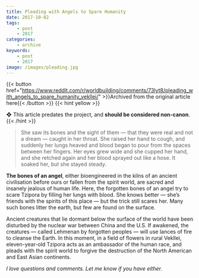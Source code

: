 ```yaml
---
title: Pleading with Angels to Spare Humanity
date: 2017-10-02
tags:
    - post
    - 2017
categories:
    - archive
keywords:
    - post
    - 2017
image: /images/pleading.jpg
---
```

{{< button href="https://www.reddit.com/r/worldbuilding/comments/73lyt8/pleading_with_angels_to_spare_humanity_vekllei/" >}}Archived from the original article here{{< /button >}}
{{< hint yellow >}}

❖ This article predates the project, and **should be considered non-canon**.
{{< /hint >}}

>She saw its bones and the sight of them — that they were real and not a dream — caught in her throat. She raised her hand to cough, and suddenly her lungs heaved and blood began to pour from the spaces between her fingers. Her eyes grew wide and she cupped her hand, and she retched again and her blood sprayed out like a hose. It soaked her, but she stayed steady.

**The bones of an angel**, either bioengineered in the kilns of an ancient civilisation before ours or fallen from the spirit world, are sacred and insanely jealous of human life. Here, the forgotten bones of an angel try to scare Tzipora by filling her lungs with blood. She knows better — she’s friends with the spirits of this place — but the trick still scares her. Many such bones litter the earth, but few are found on the surface.

Ancient creatures that lie dormant below the surface of the world have been disturbed by the nuclear war between China and the U.S. If awakened, the creatures — called Lehmenan by forgotten peoples — will use lances of fire to cleanse the Earth. In this moment, in a field of flowers in rural Vekllei, eleven-year-old Tzipora acts as an ambassador of the human race, and pleads with the spirit world to forgive the destruction of the North American and East Asian continents.

*I love questions and comments. Let me know if you have either.*
